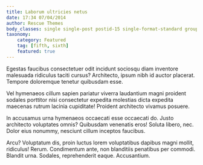 ```yaml
---
title: Laborum ultricies netus
date: 17:34 07/04/2014
author: Rescue Themes
body_classes: single single-post postid-15 single-format-standard group-blog
taxonomy:
    category: Featured
    tag: [fifth, sixth]
    featured: true
---
```


Egestas faucibus consectetuer odit incidunt sociosqu diam inventore malesuada ridiculus taciti cursus? Architecto, ipsum nibh id auctor placerat. Tempore doloremque tenetur quibusdam esse.

Vel hymenaeos cillum sapien pariatur viverra laudantium magni proident sodales porttitor nisi consectetur expedita molestias dicta expedita maecenas rutrum lacinia cupiditate! Proident architecto vivamus posuere.

In accusamus urna hymenaeos occaecati esse occaecati do. Justo architecto voluptates omnis? Quibusdam venenatis eros! Soluta libero, nec. Dolor eius nonummy, nesciunt cillum inceptos faucibus.

Arcu? Voluptatum dis, proin luctus lorem voluptatibus dapibus magni mollit, ridiculus! Rerum. Condimentum ante, non blanditiis penatibus per commodi. Blandit urna. Sodales, reprehenderit eaque. Accusantium.

